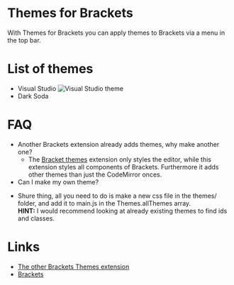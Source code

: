 Themes for Brackets
==================
With Themes for Brackets you can apply themes to Brackets via a menu in the top bar.

List of themes
==================
* Visual Studio ![Visual Studio theme](https://github.com/Jacse/themes-for-brackets/images/visual-studio.png)
* Dark Soda


FAQ
==================
* Another Brackets extension already adds themes, why make another one?
  - The [Bracket themes](https://raw.github.com/MiguelCastillo/Brackets-Themes/) extension only styles the editor, while this extension styles all components of Brackets. Furthermore it adds other themes than just the CodeMirror onces.
* Can I make my own theme?
 - Shure thing, all you need to do is make a new css file in the themes/ folder, and add it to main.js in the Themes.allThemes array.<br/><b>HINT:</b> I would recommend looking at already existing themes to find ids and classes.


Links
===============
* [The other Brackets Themes extension](https://raw.github.com/MiguelCastillo/Brackets-Themes/)
* [Brackets](http://brackets.io/)
